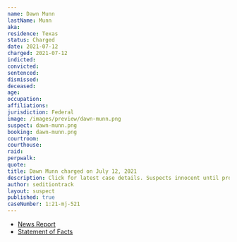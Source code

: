 ```yaml
---
name: Dawn Munn
lastName: Munn
aka:
residence: Texas
status: Charged
date: 2021-07-12
charged: 2021-07-12
indicted:
convicted:
sentenced:
dismissed:
deceased:
age:
occupation:
affiliations:
jurisdiction: Federal
image: /images/preview/dawn-munn.png
suspect: dawn-munn.png
booking: dawn-munn.png
courtroom:
courthouse:
raid:
perpwalk:
quote:
title: Dawn Munn charged on July 12, 2021
description: Click for latest case details. Suspects innocent until proven guilty.
author: seditiontrack
layout: suspect
published: true
caseNumber: 1:21-mj-521
---
```

- [News Report](https://www.cnn.com/2021/07/13/politics/munn-family-texas-us-capitol)
- [Statement of Facts](https://www.justice.gov/usao-dc/case-multi-defendant/file/1412331/download)
